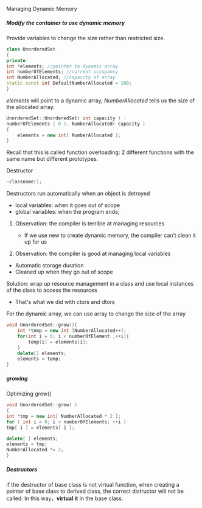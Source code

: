 Managing Dynamic Memory

##### Modify the container to use dynamic memory

Provide variables to change the size rather than restricted size.

````c++
class UnorderedSet
{
private:
int *elements; //pointer to dynamic array
int numberOfElements; //current occupancy
int NumberAllocated; //capacity of array
static const int DefaultNumberAllocated = 100;
}
````

_elements_ will point to a dynamic array, *NumberAllocated* tells us the size of the allocated array.

```c++
UnorderedSet::UnorderedSet( int capacity ) :
numberOfElements ( 0 ), NumberAllocated( capacity )
{
	elements = new int[ NumberAllocated ];
}
```

Recall that this is called function overloading: 2 different functions with the same name but different prototypes.

Destructor

```c++
~classname();
```

Destructors run automatically when an object is detroyed

- local variables: when it goes out of scope
- global variables: when the program ends;



1. Observation: the compiler is terrible at managing resources
   - If we use new to create dynamic memory, the compiler can’t clean it up for us

2. Observation: the compiler is good at managing local variables
  - Automatic storage duration
  - Cleaned up when they go out of scope

Solution: wrap up resource management in a class and use local instances of the class to access the resources

- That's what we did with ctors and dtors

For the dynamic array, we can use array to change the size of the array

```c++
void UnorderedSet::grow(){
	int *temp = new int [NumberAllocated++];
	for(int i = 0; i < numberOfElement ;++i){
		temp[i] = elements[i];
	}
	delete[] elements;
	elements = temp;
}
```

##### growing

Optimizing grow()

```c++
void UnorderedSet::grow( )
{
int *tmp = new int[ NumberAllocated * 2 ];
for ( int i = 0; i < numberOfElements; ++i )
tmp[ i ] = elements[ i ];

delete[ ] elements;
elements = tmp;
NumberAllocated *= 2;
}
```

##### Destructors

if the destructor of base class is not virtual function, when creating a pointer of base class to derived class, the correct distructor will not be called. In this way，**virtual it** in the base class.